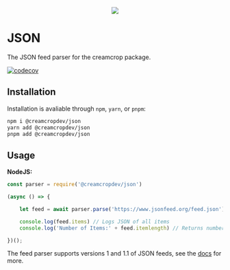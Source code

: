 <div align='center'>
    <img src='https://www.jsonfeed.org/uploads/2020/cc9d8e166d.png'>
</div>

# JSON
The JSON feed parser for the creamcrop package.

[![codecov](https://codecov.io/gh/creamcropdev/json/branch/main/graph/badge.svg?token=KFJWW7TWFY)](https://codecov.io/gh/creamcropdev/json)

## Installation

Installation is avaliable through `npm`, `yarn`, or `pnpm`:
```sh
npm i @creamcropdev/json
yarn add @creamcropdev/json
pnpm add @creamcropdev/json
```

## Usage

**NodeJS:**
```javascript
const parser = require('@creamcropdev/json')

(async () => {

    let feed = await parser.parse('https://www.jsonfeed.org/feed.json')

    console.log(feed.items) // Logs JSON of all items
    console.log('Number of Items:' + feed.itemlength) // Returns number of items in the feed

})();
```

The feed parser supports versions 1 and 1.1 of JSON feeds, see the [docs](https://creamcrop.js.org/json/latest/) for more.